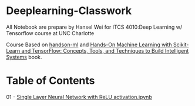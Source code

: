 # Deeplearning-Classwork
All Notebook are prepare by Hansel Wei for ITCS 4010:Deep Learning w/ Tensorflow course at UNC Charlotte

Course Based on [handson-ml](https://github.com/ageron/handson-ml) and [Hands-On Machine Learning with Scikit-Learn and TensorFlow: Concepts, Tools, and Techniques to Build Intelligent Systems](http://a.co/ha0k8MP) book.

# Table of Contents

01 - [Single Layer Neural Network with ReLU activation.ipynb](https://github.com/darkmastermindz/deeplearning-classwork/blob/master/01-Single%20Layer%20Neural%20Network%20with%20ReLU%20activation.ipynb)
